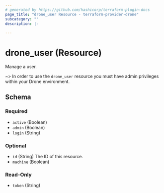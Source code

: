 ```yaml
---
# generated by https://github.com/hashicorp/terraform-plugin-docs
page_title: "drone_user Resource - terraform-provider-drone"
subcategory: ""
description: |-
  
---
```


# drone_user (Resource)

Manage a user.

~> In order to use the `drone_user` resource you must have admin privileges within your Drone environment.

<!-- schema generated by tfplugindocs -->
## Schema

### Required

- `active` (Boolean)
- `admin` (Boolean)
- `login` (String)

### Optional

- `id` (String) The ID of this resource.
- `machine` (Boolean)

### Read-Only

- `token` (String)


